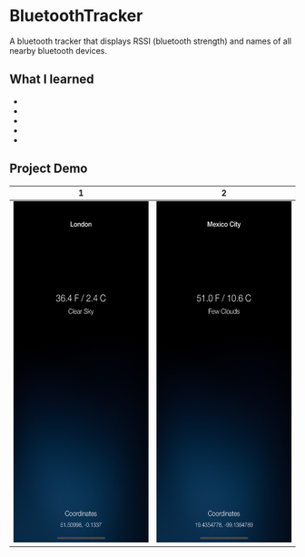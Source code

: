 # BluetoothTracker
A bluetooth tracker that displays RSSI (bluetooth strength) and names of all nearby bluetooth devices. 

## What I learned 
*
*
*
*
*

## Project Demo
 1                         |  2
:-------------------------:|:-------------------------:
<img src="https://github.com/NolanOfficial/Weather/blob/master/Screenshot%201.png" height="600" width="277">  | <img src="https://github.com/NolanOfficial/Weather/blob/master/Screenshot%202.png" height="600" width="277"> 
